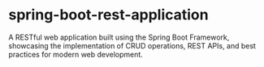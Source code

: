 # spring-boot-rest-application
A RESTful web application built using the Spring Boot Framework, showcasing the implementation of CRUD operations, REST APIs, and best practices for modern web development.
